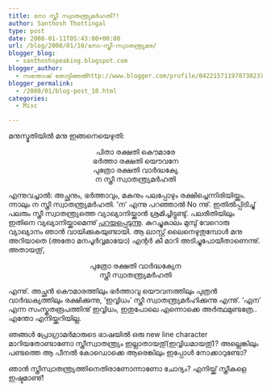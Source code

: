 ```yaml
---
title: നോ സ്ത്രീ സ്വാതന്ത്ര്യമര്‍ഹതി?!
author: Santhosh Thottingal
type: post
date: 2008-01-11T05:43:00+00:00
url: /blog/2008/01/10/നോ-സ്ത്രീ-സ്വാതന്ത്ര്യമര/
blogger_blog:
  - santhoshspeaking.blogspot.com
blogger_author:
  - സന്തോഷ് തോട്ടിങ്ങല്‍http://www.blogger.com/profile/04221571197873023782noreply@blogger.com
blogger_permalink:
  - /2008/01/blog-post_10.html
categories:
  - Misc

---
```

മനുസ്മൃതിയില്‍ മനു ഇങ്ങനെയെഴുതി:

<div style="text-align: center;">
  പിതാ രക്ഷതി കൌമാരേ<br />ഭര്‍ത്താ രക്ഷതി യൌവനേ<br />പുത്രോ രക്ഷതി വാര്‍ദ്ധക്യേ<br />ന സ്ത്രീ സ്വാതന്ത്ര്യമര്‍ഹതി
</div>

എന്നുവച്ചാല്‍: അച്ഛനും, ഭര്‍ത്താവും, മകനും പലപ്പോഴും രക്ഷിച്ചെന്നിരിയിയ്ക്കും. ന്നാലും ന
സ്ത്രീ സ്വാതന്ത്ര്യമര്‍ഹതി. &#8216;ന&#8217; എന്നു പറഞ്ഞാല്‍ No ന്നു്.
ഇതില്‍പ്പിടിച്ചു് പലരും സ്ത്രീ സ്വാതന്ത്ര്യത്തെ വ്യാഖ്യാനിയ്ക്കാന്‍ ശ്രമിച്ചിട്ടുണ്ടു്. പലരീതിയിലും ഇതിനെ വ്യഖ്യാനിയ്ക്കാമെന്നു് [പറയപ്പെടുന്നു][1].
കുറച്ചുകാലം മുമ്പു് വേറൊരു വ്യാഖ്യാനം ഞാന്‍ വായിക്കുകയുണ്ടായി. ആ ലാസ്റ്റ് ലൈനെഴുതുമ്പോള്‍ മനു അറിയാതെ (അതോ മനപൂര്‍വ്വമായോ) എന്റര്‍ കീ മാറി അടിച്ചുപോയീതാണെന്നു്. അതായതു്,

<div style="text-align: center;">
  പുത്രോ രക്ഷതി വാര്‍ദ്ധക്യേന<br />സ്ത്രീ സ്വാതന്ത്ര്യമര്‍ഹതി
</div>

എന്നു്. അച്ഛന്‍ കൌമാരത്തിലും ഭര്‍ത്താവു യൌവനത്തിലും പുത്രന്‍ വാര്‍ദ്ധക്യത്തിലും രക്ഷിക്കുന്നു, &#8216;ഇവ്വിധം&#8217; സ്ത്രീ
സ്വാതന്ത്ര്യമര്‍ഹിക്കുന്നു എന്നു്. &#8216;ഏന&#8217; എന്ന സംസ്കൃതരൂപത്തിനു് ഇവ്വിധം, ഇതുപോലെ എന്നൊക്കെ അര്‍ത്ഥമുണ്ടത്രേ.. എന്തോ എനിയ്ക്കറിയില്ല.

ഞങ്ങള്‍ പ്രോഗ്രാമര്‍മാരുടെ ഭാഷയില്‍ ഒരു new line character മാറിയതോണ്ടാണോ സ്ത്രീസ്വാതന്ത്ര്യം ഇല്ലാതായതു്(ഇവ്വിധമായതു്)? അല്ലെങ്കിലും പണ്ടത്തെ ആ പീനല്‍ കോഡൊക്കെ ആരെങ്കിലും ഇപ്പോള്‍ നോക്കാറുണ്ടോ?

ഞാന്‍ സ്ത്രീസ്വാതന്ത്ര്യത്തിനെതിരാണോന്നാണോ ചോദ്യം? എനിയ്ക്ക് സ്ത്രീകളെ ഇഷ്ടമാണു്!

 [1]: http://malayalam.usvishakh.net/blog/archives/202